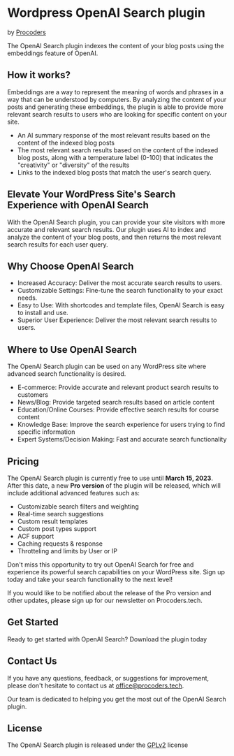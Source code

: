 # Wordpress OpenAI Search plugin

by [Procoders](https://procoders.tech/)

The OpenAI Search plugin indexes the content of your blog posts using the embeddings feature of OpenAI. 

## How it works?
Embeddings are a way to represent the meaning of words and phrases in a way that can be understood by computers. By analyzing the content of your posts and generating these embeddings, the plugin is able to provide more relevant search results to users who are looking for specific content on your site.

* An AI summary response of the most relevant results based on the content of the indexed blog posts
* The most relevant search results based on the content of the indexed blog posts, along with a temperature label (0-100) that indicates the "creativity" or "diversity" of the results
* Links to the indexed blog posts that match the user's search query.

<!--- Header Image: An image of a search bar with the OpenAI logo or a WordPress site with the OpenAI Search plugin integrated. --->

## Elevate Your WordPress Site's Search Experience with OpenAI Search

With the OpenAI Search plugin, you can provide your site visitors with more accurate and relevant search results. Our plugin uses AI to index and analyze the content of your blog posts, and then returns the most relevant search results for each user query.

<!--- Image: An image of a user searching for something on a site and receiving accurate search results with the OpenAI Search plugin. --->

## Why Choose OpenAI Search

- Increased Accuracy: Deliver the most accurate search results to users.
- Customizable Settings: Fine-tune the search functionality to your exact needs.
- Easy to Use: With shortcodes and template files, OpenAI Search is easy to install and use.
- Superior User Experience: Deliver the most relevant search results to users.

<!--- Image: An image of a product search on an e-commerce site or a user searching for course content on an educational site. --->

## Where to Use OpenAI Search

The OpenAI Search plugin can be used on any WordPress site where advanced search functionality is desired.

- E-commerce: Provide accurate and relevant product search results to customers
- News/Blog: Provide targeted search results based on article content
- Education/Online Courses: Provide effective search results for course content
- Knowledge Base: Improve the search experience for users trying to find specific information
- Expert Systems/Decision Making: Fast and accurate search functionality

<!--- Image: An image of someone downloading or installing the OpenAI Search plugin, or a screenshot of the plugin settings page. --->


## Pricing

The OpenAI Search plugin is currently free to use until **March 15, 2023**. After this date, a new **Pro version** of the plugin will be released, which will include additional advanced features such as:

* Customizable search filters and weighting
* Real-time search suggestions
* Custom result templates
* Custom post types support
* ACF support
* Caching requests & response
* Throtteling and limits by User or IP

Don't miss this opportunity to try out OpenAI Search for free and experience its powerful search capabilities on your WordPress site. Sign up today and take your search functionality to the next level!

If you would like to be notified about the release of the Pro version and other updates, please sign up for our newsletter on Procoders.tech.

<!--- Image: A graphic of a calendar with the date March 15 circled in red, with the words "Free until March 15" written underneath in bold letters. The graphic is placed to the left of the text in the pricing section, to draw attention to the limited-time offer. To the right of the calendar graphic, there is a large green button that says "Get Started for Free" to encourage users to sign up and try OpenAI Search today. --->


## Get Started

Ready to get started with OpenAI Search? Download the plugin today

<!--- Image: An image of a person or team working on a project, or a screenshot of an email or message interface. --->



## Contact Us

If you have any questions, feedback, or suggestions for improvement, please don't hesitate to contact us at [office@procoders.tech](mailto:office@procoders.tech). 

Our team is dedicated to helping you get the most out of the OpenAI Search plugin.

## License

The OpenAI Search plugin is released under the [GPLv2](https://www.gnu.org/licenses/gpl-2.0.html) license
